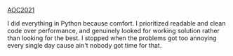 [AOC2021](https://adventofcode.com/2021)

I did everything in Python because comfort.
I prioritized readable and clean code over performance, and genuinely looked for working solution rather than looking for the best.
I stopped when the problems got too annoying every single day cause ain't nobody got time for that.